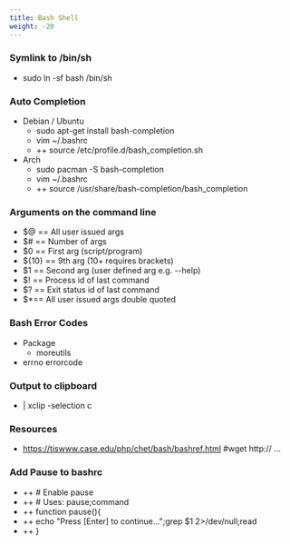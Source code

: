 ```yaml
---
title: Bash Shell
weight: -20
---
```


### Symlink to /bin/sh
- sudo ln -sf bash /bin/sh

### Auto Completion
- Debian / Ubuntu
    - sudo apt-get install bash-completion
    - vim ~/.bashrc
    - ++ source /etc/profile.d/bash_completion.sh
- Arch
    - sudo pacman -S bash-completion
    - vim ~/.bashrc
    - ++ source /usr/share/bash-completion/bash_completion

### Arguments on the command line
- $@ == All user issued args
- $# == Number of args
- $0 == First arg (script/program)
- ${10} == 9th arg (10+ requires brackets)
- $1 == Second arg (user defined arg e.g. --help)
- $! == Process id of last command
- $? == Exit status id of last command
- $\*== All user issued args double quoted

### Bash Error Codes
- Package
    - moreutils
- errno errorcode

### Output to clipboard
- | xclip -selection c

### Resources
- https://tiswww.case.edu/php/chet/bash/bashref.html #wget http:// ...

### Add Pause to bashrc
- ++ # Enable pause
- ++ # Uses: pause;command
- ++ function pause(){
- ++    echo "Press [Enter] to continue...";grep $1 2>/dev/null;read
- ++ }

